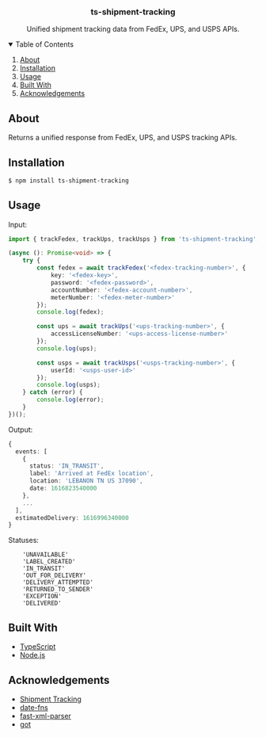 <p align="center">
  <h3 align="center">ts-shipment-tracking</h3>

  <p align="center">
    Unified shipment tracking data from FedEx, UPS, and USPS APIs.
  </p>
</p>

<details open="open">
  <summary>Table of Contents</summary>
  <ol>
    <li><a href="#about">About</a></li>
    <li><a href="#installation">Installation</a></li>
    <li><a href="#usage">Usage</a></li>
    <li><a href="#built-with">Built With</a></li>
    <li><a href="#acknowledgements">Acknowledgements</a></li>
  </ol>
</details>

## About

Returns a unified response from FedEx, UPS, and USPS tracking APIs.

## Installation

```sh
$ npm install ts-shipment-tracking
```

## Usage

Input:

```typescript
import { trackFedex, trackUps, trackUsps } from 'ts-shipment-tracking';

(async (): Promise<void> => {
    try {
        const fedex = await trackFedex('<fedex-tracking-number>', {
            key: '<fedex-key>',
            password: '<fedex-password>',
            accountNumber: '<fedex-account-number>',
            meterNumber: '<fedex-meter-number>'
        });
        console.log(fedex);

        const ups = await trackUps('<ups-tracking-number>', {
            accessLicenseNumber: '<ups-access-license-number>'
        });
        console.log(ups);

        const usps = await trackUsps('<usps-tracking-number>', {
            userId: '<usps-user-id>'
        });
        console.log(usps);
    } catch (error) {
        console.log(error);
    }
})();
```

Output:

```typescript
{
  events: [
    {
      status: 'IN_TRANSIT',
      label: 'Arrived at FedEx location',
      location: 'LEBANON TN US 37090',
      date: 1616823540000
    },
    ...
  ],
  estimatedDelivery: 1616996340000
}
```

Statuses:

```
    'UNAVAILABLE'
    'LABEL_CREATED'
    'IN_TRANSIT'
    'OUT_FOR_DELIVERY'
    'DELIVERY_ATTEMPTED'
    'RETURNED_TO_SENDER'
    'EXCEPTION'
    'DELIVERED'
```

## Built With

-   [TypeScript](https://www.typescriptlang.org/)
-   [Node.js](https://nodejs.org/)

## Acknowledgements

-   [Shipment Tracking](https://github.com/hautelook/shipment-tracking)
-   [date-fns](https://date-fns.org/)
-   [fast-xml-parser](https://github.com/NaturalIntelligence/fast-xml-parser)
-   [got](https://github.com/sindresorhus/got)
